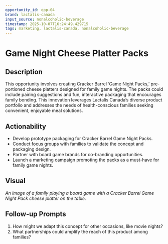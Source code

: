 ```yaml
---
opportunity_id: opp-04
brand: lactalis-canada
input_source: nonalcoholic-beverage
timestamp: 2025-10-07T16:24:49.429715
tags: marketing, lactalis-canada, nonalcoholic-beverage
---
```


# Game Night Cheese Platter Packs

## Description

This opportunity involves creating Cracker Barrel ‘Game Night Packs,’ pre-portioned cheese platters designed for family game nights. The packs could include pairing suggestions and fun, interactive packaging that encourages family bonding. This innovation leverages Lactalis Canada’s diverse product portfolio and addresses the needs of health-conscious families seeking convenient, enjoyable meal solutions.

## Actionability

- Develop prototype packaging for Cracker Barrel Game Night Packs.
- Conduct focus groups with families to validate the concept and packaging design.
- Partner with board game brands for co-branding opportunities.
- Launch a marketing campaign promoting the packs as a must-have for family game nights.

## Visual

*An image of a family playing a board game with a Cracker Barrel Game Night Pack cheese platter on the table.*

## Follow-up Prompts

1. How might we adapt this concept for other occasions, like movie nights?
2. What partnerships could amplify the reach of this product among families?
